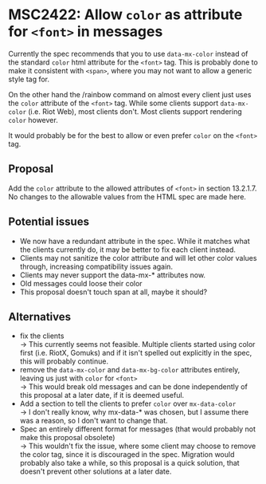 # MSC2422: Allow `color` as attribute for `<font>` in messages

Currently the spec recommends that you to use `data-mx-color` instead of the standard
`color` html attribute for the `<font>` tag. This is probably done to make it
consistent with `<span>`, where you may not want to allow a generic style tag for.

On the other hand the /rainbow command on almost every client just uses the
`color` attribute of the `<font>` tag. While some clients support
`data-mx-color` (i.e. Riot Web), most clients don't. Most clients support
rendering `color` however.

It would probably be for the best to allow or even prefer `color` on the
`<font>` tag.

## Proposal

Add the `color` attribute to the allowed attributes of `<font>` in section
13.2.1.7. No changes to the allowable values from the HTML spec are made here.

## Potential issues

- We now have a redundant attribute in the spec. While it matches what the
    clients currently do, it may be better to fix each client instead.
- Clients may not sanitize the color attribute and will let other color values
    through, increasing compatibility issues again.
- Clients may never support the data-mx-* attributes now.
- Old messages could loose their color
- This proposal doesn't touch span at all, maybe it should?

## Alternatives

- fix the clients  
  -> This currently seems not feasible. Multiple clients started using color first (i.e. RiotX, Gomuks) and if it isn't spelled out explicitly in the spec, this will probably continue.
- remove the `data-mx-color` and `data-mx-bg-color` attributes entirely, leaving us just with `color` for `<font>`  
  -> This would break old messages and can be done independently of this proposal at a later date, if it is deemed useful.
- Add a section to tell the clients to prefer `color` over `mx-data-color`  
  -> I don't really know, why mx-data-* was chosen, but I assume there was a reason, so I don't want to change that.
- Spec an entirely different format for messages (that would probably not make this proposal obsolete)  
  -> This wouldn't fix the issue, where some client may choose to remove the color tag, since it is discouraged in the spec. Migration would probably also take a while, so this proposal is a quick solution, that doesn't prevent other solutions at a later date.
